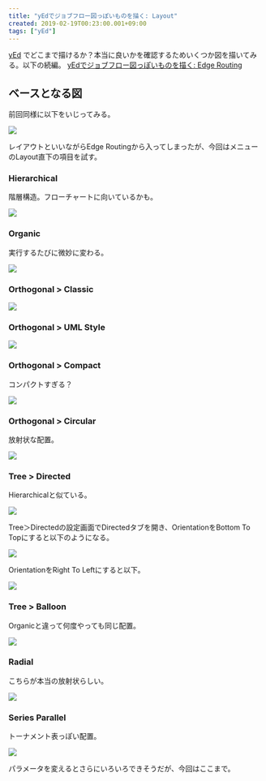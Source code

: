 ```yaml
---
title: "yEdでジョブフロー図っぽいものを描く: Layout"
created: 2019-02-19T00:23:00.001+09:00
tags: ["yEd"]
---
```

[yEd](https://www.yworks.com/products/yed) でどこまで描けるか？本当に良いかを確認するためいくつか図を描いてみる。以下の続編。
[yEdでジョブフロー図っぽいものを描く: Edge Routing](/ja/post/2019/02/yed-edge-routing/)

## ベースとなる図

前回同様に以下をいじってみる。

![](https://lh3.googleusercontent.com/wd-NNWr9nHpDcs4xsPfaiTXjuK5HIpYGXzj1-g4zIxAYIbulZDbTI41uKufhN1zxmYG-CnjDV2Jh5g=s0)

レイアウトといいながらEdge Routingから入ってしまったが、今回はメニューのLayout直下の項目を試す。
<!--more-->
### Hierarchical

階層構造。フローチャートに向いているかも。

![](https://lh3.googleusercontent.com/Q9eAeZstc595ksyGyrGt4JM9GDi-4SEXqGu4gqzKveKOyl6hHP1oMFziZpmDaEv4hifiA6opP_m9DA=s0)

### Organic

実行するたびに微妙に変わる。

![](https://lh3.googleusercontent.com/QXaHxVT_VA2U-sFZBU4RpZUfqchxdDKgiGr66LvLcB8yVpMG9efLm580oW6-FiLEk6IWTG3VaUrwnQ=s0)

### Orthogonal > Classic

![](https://lh3.googleusercontent.com/egic4Vtgfyz9KIKntKXdht5dQyRUTO2nre8COvekvchR94OBjasz77EtymwhFjwKGaEvoffCEONNzQ=s0)

### Orthogonal > UML Style

![](https://lh3.googleusercontent.com/IPAfx75Q3bp-crrDooqEyYWUlqgEvazrL92bQX2cm7duEYFLnGQeTNzFHzFV-9Sonaog3PIhTEOTtw=s0)

### Orthogonal > Compact

コンパクトすぎる？

![](https://lh3.googleusercontent.com/RzgXXnGecYNaxfATnELLPQXl6vwPpheccjwSmHQ8D1KlTbhg6jeFdpGVezi35LgQdWWfwc-qO0qiTg=s0)

### Orthogonal > Circular

放射状な配置。

![](https://lh3.googleusercontent.com/MQdEiyF3tlwcRQD4Y-1Yl_VTzSd2I2bm55qR9NAoQ_jjGldGtKjZoh1VVV82RsiG2-jT4odzpPALiw=s0)

### Tree > Directed

Hierarchicalと似ている。

![](https://lh3.googleusercontent.com/j7XoZIFDdEI7DlnFWSfynsOsGdLCTYelHMYCGD19ijOoAyVqowDfJ4G6lNXwXZT6TaVJNBkSOH8npg=s0)

Tree＞Directedの設定画面でDirectedタブを開き、OrientationをBottom To Topにすると以下のようになる。

![](https://lh3.googleusercontent.com/O_diEuwpQ7C7CR-D1rIvrtHeK-od1nyGUMdAwdcQszaszKvvaC7fbw1CDKy4zJTpP_UX2muXwenCvg=s0)

OrientationをRight To Leftにすると以下。

![](https://lh3.googleusercontent.com/kcaCpeO_S-ekYZ3e5HcIoKmEhGfxwKRWnhvXL87k_JZKq3XlN-J1eBMe7XXnb51nia_XOEQsnZm_Cg=s0)

### Tree > Balloon

Organicと違って何度やっても同じ配置。

![](https://lh3.googleusercontent.com/W-17koIjGi5Ukll11fsWWSV5UN9FSk6zkuum2yA-b91NlDVMENhRnA5bw4Fp89prL2rV1WxzlUofig=s0)

### Radial

こちらが本当の放射状らしい。

![](https://lh3.googleusercontent.com/dAoQvI0o2Kl5G0Lef1gizk_LksXWkVLrMmL3Rfy2HWATpTiE2XsAiRM5WJLzyVkxxfSsfzdoPSAgeQ=s0)

### Series Parallel

トーナメント表っぽい配置。

![](https://lh3.googleusercontent.com/KpdHSx5U8iPrsxLwrLTuc4xR5Fqpo-KmxALPFpWBWPEfPiWofBKQAWEMAe4NYWzt_jjTY0QTa5LD2w=s0)

パラメータを変えるとさらにいろいろできそうだが、今回はここまで。
